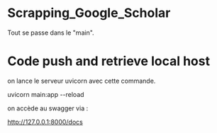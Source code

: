 # Scrapping_Google_Scholar

Tout se passe dans le "main".

# Code push and retrieve local host

on lance le serveur uvicorn avec cette commande.

uvicorn main:app --reload

on accède au swagger via :

http://127.0.0.1:8000/docs


